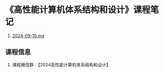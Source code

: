 # 《高性能计算机体系结构和设计》课程笔记  

1. [2024-09-10.md](./2024-09-10.md)

## 课程信息

1. 课程微信群：【2024高性能计算机体系结构和设计】

